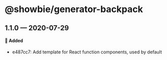 # @showbie/generator-backpack

## 1.1.0 — 2020-07-29

#### 🎁 Added

- e487cc7: Add template for React function components, used by default
